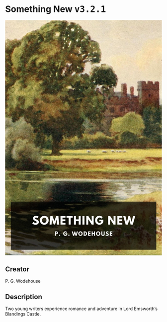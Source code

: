 
# Something New <kbd>v3.2.1</kbd>

<center>
  <img src="./cover-1024.jpg"/>
</center>

## Creator
P. G. Wodehouse

## Description
Two young writers experience romance and adventure in Lord Emsworth’s Blandings Castle.
